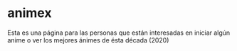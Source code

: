 # animex
Esta es una página para las personas que están interesadas en iniciar algún anime o ver los mejores ánimes de ésta década (2020)

